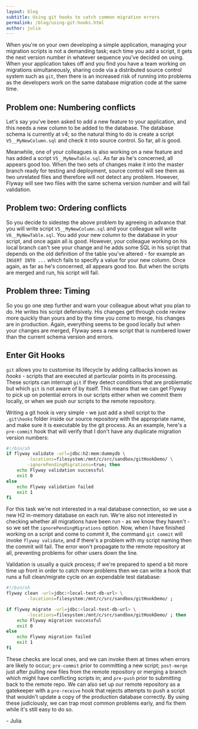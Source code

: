```yaml
---
layout: blog
subtitle: Using git hooks to catch common migration errors
permalink: /blog/using-git-hooks.html
author: julia
---
```


When you're on your own developing a simple application, managing your migration scripts is not a demanding task; each
time you add a script, it gets the next version number in whatever sequence you've decided on using. When your
application takes off and you find you have a team working on migrations simultaneously, sharing code via a
distributed source control system such as `git`, then there is an increased risk of running into problems as the 
developers work on the same database migration code at the same time.

## Problem one: Numbering conflicts

Let's say you've been asked to add a new feature to your application, and this needs a new column to be added to the
database. The database schema is currently at v4; so the natural thing to do is create a script `V5__MyNewColumn.sql`
and check it into source control. So far, all is good.

Meanwhile, one of your colleagues is also working on a new feature and has added a script `V5__MyNewTable.sql`. As far
as he's concerned, all appears good too. When the two sets of changes make it into the master branch ready
for testing and deployment, source control will see them as two unrelated files and therefore will not detect any
problem. However, Flyway will see two files with the same schema version number and will fail validation. 

## Problem two: Ordering conflicts

So you decide to sidestep the above problem by agreeing in advance that you will write script `V5__MyNewColumn.sql` and 
your colleague
will write `V6__MyNewTable.sql`. You add your new column to the database in your script, and once again all is good. However,
your colleague working on his local branch can't see your change and he adds some SQL in his script that depends on the
old definition of the table you've altered - for example an `INSERT INTO ...` which fails to specify a value for your
new column. Once again, as far as he's concerned, all appears good too. But when the scripts are merged and run, his 
script will fail.

## Problem three: Timing

So you go one step further and warn your colleague about what you plan to do. He writes his script defensively. His 
changes get through code review more quickly than yours and by the time you come to merge, his changes are in production.
Again, everything seems to be good locally but when your changes are merged, Flyway sees a new script that is numbered
lower than the current schema version and errors.

## Enter Git Hooks

`git` allows you to customise its lifecycle by adding callbacks known as *hooks* - scripts that are executed at particular
points in its processing. These scripts can interrupt `git` if they detect conditions that are problematic but which
`git` is not aware of by itself. This means that we can get Flyway to pick up on potential errors in our scripts 
either when we commit them locally, or when we push our scripts to the remote repository.

Writing a git hook is very simple - we just add a shell script to the `.git\hooks` folder inside our source repository
with the appropriate name, and make sure it is executable by the git process. As an example, here's a `pre-commit`
hook that will verify that I don't have any duplicate migration version numbers:

```bash
#!/bin/sh
if flyway validate -url=jdbc:h2:mem:dummydb \
        -locations=filesystem:/mnt/c/src/sandbox/gitHookDemo/ \
        -ignorePendingMigrations=true; then
	echo Flyway validation successful
	exit 0
else
	echo Flyway validation failed
	exit 1
fi
```
 
For this task we're not interested in a real database connection, so we use a new H2 in-memory database on each run.
We're also not interested in checking whether all migrations have been run - as we know they haven't - so we
set the `ignorePendingMigrations` option. Now, when I have finished working on a script and come to commit it,
the command `git commit` will invoke `flyway validate`, and if there's a problem with my script naming then 
the commit will fail. The error won't propagate to the remote repository at all, preventing problems for other users
down the line.

Validation is usually a quick process; if we're prepared to spend a bit more time up front in order to catch more
problems then we can write a hook that runs a full clean/migrate cycle on an expendable test database:

```bash
#!/bin/sh
flyway clean -url=jdbc:<local-test-db-url> \
        -locations=filesystem:/mnt/c/src/sandbox/gitHookDemo/ ;

if flyway migrate -url=jdbc:<local-test-db-url> \
        -locations=filesystem:/mnt/c/src/sandbox/gitHookDemo/ ; then
  	echo Flyway migration successful
  	exit 0
else
  	echo Flyway migration failed
  	exit 1
fi
```

These checks are local ones, and we can invoke them at times when errors are likely to occur; `pre-commit` prior
to committing a new script; `post-merge` just after pulling new files from the remote repository or merging a
branch which might have conflicting scripts in; and `pre-push` prior to submitting back to the remote repo. We
can also set up our remote repository as a gatekeeper with a `pre-receive` hook that rejects attempts to push
a script that wouldn't update a copy of the production database correctly. By using these judiciously, we can
trap most common problems early, and fix them while it's still easy to do so.

\- Julia
